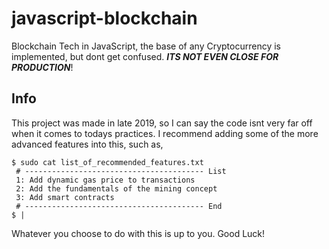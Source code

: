 # javascript-blockchain
Blockchain Tech in JavaScript, the base of any Cryptocurrency is implemented, but dont get confused. ***ITS NOT EVEN CLOSE FOR PRODUCTION***!

## Info
This project was made in late 2019, so I can say the code isnt very far off when it comes to todays practices. I recommend adding some of the more advanced features into this, such as,
```
$ sudo cat list_of_recommended_features.txt
 # ---------------------------------------- List
 1: Add dynamic gas price to transactions
 2: Add the fundamentals of the mining concept
 3: Add smart contracts
 # ---------------------------------------- End
$ |
```

Whatever you choose to do with this is up to you. Good Luck!

